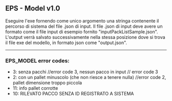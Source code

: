 ## EPS - Model v1.0 
Eseguire l'exe fornendo come unico argomento una stringa contenente il percorso di sistema del file .json di input.
Il file .json di input deve avere un formato come il file input di esempio fornito "inputPackListSample.json".
L'output verrà salvato successivamente nella stessa posizione dove si trova il file exe del modello, in formato json come "output.json".

---

### EPS_MODEL error codes:
- 3: senza pacchi //error code 3, nessun pacco in input // error code 3
- 2: con un pallet minuscolo (che non riesce a tenere nulla) //error code 2, pallet dimensione troppo piccola
- 11: info pallet corrotte 
- 10: RILEVATO PACCO SENZA ID REGISTRATO A SISTEMA 